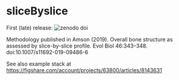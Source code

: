 # sliceByslice

First (late) release: ![zenodo doi](https://zenodo.org/badge/DOI/10.5281/zenodo.4268267.svg)

Methodology published in Amson (2019). Overall bone structure as assessed by slice-by-slice profile. Evol Biol 46:343–348. doi:10.1007/s11692-019-09486-6

See also example stack at https://figshare.com/account/projects/63800/articles/8143631
